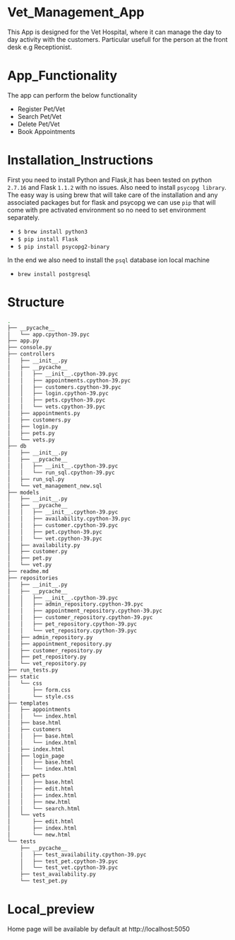 # Vet_Management_App

This App is designed for the Vet Hospital, where it can manage the day to day activity with the customers. Particular usefull for the person at the front desk e.g Receptionist.

#  App_Functionality

The app can perform the below functionality

- Register Pet/Vet
- Search Pet/Vet
- Delete Pet/Vet
- Book Appointments


#  Installation_Instructions

First you need to install Python and Flask,it has been tested on python `2.7.16` and Flask `1.1.2` with no issues. Also need to install `psycopg library`. The easy way is using brew that will take care of the installation and any associated packages but for flask and psycopg we can use `pip` that will come with pre activated environment so no need to set environment separately.

- `$ brew install python3`
- `$ pip install Flask`
- `$ pip install psycopg2-binary`


In the end we also need to install the `psql` database ion local machine

- `brew install postgresql`



#  Structure

```bash
.
├── __pycache__
│   └── app.cpython-39.pyc
├── app.py
├── console.py
├── controllers
│   ├── __init__.py
│   ├── __pycache__
│   │   ├── __init__.cpython-39.pyc
│   │   ├── appointments.cpython-39.pyc
│   │   ├── customers.cpython-39.pyc
│   │   ├── login.cpython-39.pyc
│   │   ├── pets.cpython-39.pyc
│   │   └── vets.cpython-39.pyc
│   ├── appointments.py
│   ├── customers.py
│   ├── login.py
│   ├── pets.py
│   └── vets.py
├── db
│   ├── __init__.py
│   ├── __pycache__
│   │   ├── __init__.cpython-39.pyc
│   │   └── run_sql.cpython-39.pyc
│   ├── run_sql.py
│   └── vet_management_new.sql
├── models
│   ├── __init__.py
│   ├── __pycache__
│   │   ├── __init__.cpython-39.pyc
│   │   ├── availability.cpython-39.pyc
│   │   ├── customer.cpython-39.pyc
│   │   ├── pet.cpython-39.pyc
│   │   └── vet.cpython-39.pyc
│   ├── availability.py
│   ├── customer.py
│   ├── pet.py
│   └── vet.py
├── readme.md
├── repositories
│   ├── __init__.py
│   ├── __pycache__
│   │   ├── __init__.cpython-39.pyc
│   │   ├── admin_repository.cpython-39.pyc
│   │   ├── appointment_repository.cpython-39.pyc
│   │   ├── customer_repository.cpython-39.pyc
│   │   ├── pet_repository.cpython-39.pyc
│   │   └── vet_repository.cpython-39.pyc
│   ├── admin_repository.py
│   ├── appointment_repository.py
│   ├── customer_repository.py
│   ├── pet_repository.py
│   └── vet_repository.py
├── run_tests.py
├── static
│   └── css
│       ├── form.css
│       └── style.css
├── templates
│   ├── appointments
│   │   └── index.html
│   ├── base.html
│   ├── customers
│   │   ├── base.html
│   │   └── index.html
│   ├── index.html
│   ├── login_page
│   │   ├── base.html
│   │   └── index.html
│   ├── pets
│   │   ├── base.html
│   │   ├── edit.html
│   │   ├── index.html
│   │   ├── new.html
│   │   └── search.html
│   └── vets
│       ├── edit.html
│       ├── index.html
│       └── new.html
└── tests
    ├── __pycache__
    │   ├── test_availability.cpython-39.pyc
    │   ├── test_pet.cpython-39.pyc
    │   └── test_vet.cpython-39.pyc
    ├── test_availability.py
    └── test_pet.py

```

# Local_preview

Home page will be available by default at  http://localhost:5050